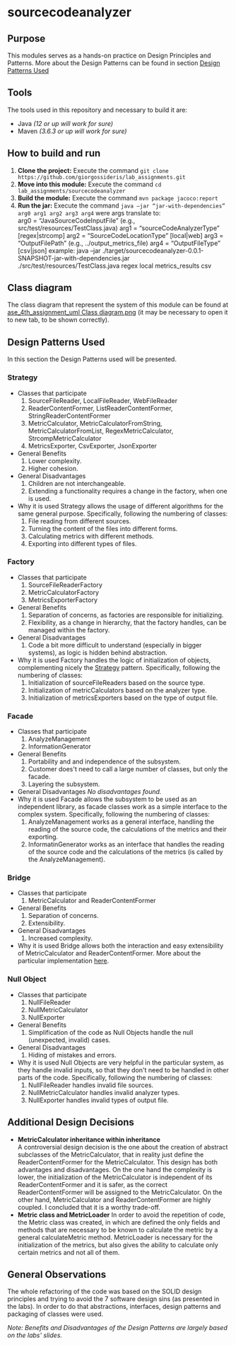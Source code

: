 # sourcecodeanalyzer

## Purpose
This modules serves as a hands-on practice on Design Principles and Patterns. More about the Design Patterns can be found in section [Design Patterns Used](#design-patterns)

## Tools
The tools used in this repository and necessary to build it are:
* Java *(12 or up will work for sure)*
* Maven *(3.6.3 or up will work for sure)*

## How to build and run
1. **Clone the project:** Execute the command `git clone https://github.com/giorgossideris/lab_assignments.git`
2. **Move into this module:** Execute the command `cd lab_assignments/sourcecodeanalyzer`
3. **Build the module:** Execute the command `mvn package jacoco:report`
4. **Run the jar:** Execute the command `java –jar “jar-with-dependencies” arg0 arg1 arg2 arg3 arg4` were args translate to: 	
	arg0 = “JavaSourceCodeInputFile” (e.g., src/test/resources/TestClass.java)
	arg1 = “sourceCodeAnalyzerType” [regex|strcomp]
	arg2 = “SourceCodeLocationType” [local|web]
	arg3 = “OutputFilePath” (e.g., ../output_metrics_file)
	arg4 = “OutputFileType” [csv|json]
   	example: 
	java –jar ./target/sourcecodeanalyzer-0.0.1-SNAPSHOT-jar-with-dependencies.jar ./src/test/resources/TestClass.java regex local metrics_results csv

## Class diagram
The class diagram that represent the system of this module can be found at [ase_4th_assignment_uml Class diagram.png](https://github.com/giorgossideris/lab_assignments/blob/development/sourcecodeanalyzer/ase_4th_assignment_uml%20Class%20diagram.png) (it may be necessary to open it to new tab, to be shown correctly).

## <a name="design-patterns"></a>Design Patterns Used
In this section the Design Patterns used will be presented.

### <a name="strategy"></a>Strategy
  - Classes that participate
    1. SourceFileReader, LocalFileReader, WebFileReader
    2. ReaderContentFormer, ListReaderContentFormer, StringReaderContentFormer
    3. MetricCalculator, MetricCalculatorFromString, MetricCalculatorFromList, RegexMetricCalculator, StrcompMetricCalculator
    4. MetricsExporter, CsvExporter, JsonExporter
  - General Benefits
    1. Lower complexity.
    2. Higher cohesion.
  - General Disadvantages
    1. Children are not interchangeable.
    2. Extending a functionality requires a change in the factory, when one is used.
  - Why it is used
    Strategy allows the usage of different algorithms for the same general purpose. Specifically, following the numbering of classes:
    1. File reading from different sources.
    2. Turning the content of the files into different forms.
    3. Calculating metrics with different methods.
    4. Exporting into different types of files.

### Factory
  - Classes that participate
    1. SourceFileReaderFactory
    2. MetricCalculatorFactory
    3. MetricsExporterFactory
  - General Benefits
    1. Separation of concerns, as factories are responsible for initializing.
    2. Flexibility, as a change in hierarchy, that the factory handles, can be managed within the factory.
  - General Disadvantages
    1. Code a bit more difficult to understand (especially in bigger systems), as logic is hidden behind abstraction.
  - Why it is used
    Factory handles the logic of initialization of objects, complementing nicely the [Strategy](#strategy) pattern. Specifically, following the numbering of classes:
    1. Initialization of sourceFileReaders based on the source type.
    2. Initialization of metricCalculators based on the analyzer type.
    3. Initialization of metricsExporters based on the type of output file.

### Facade
  - Classes that participate
    1. AnalyzeManagement
    2. InformationGenerator
  - General Benefits
    1. Portability and and independence of the subsystem.
    2. Customer does't need to call a large number of classes, but only the facade.
    3. Layering the subsystem.
  - General Disadvantages
    *No disadvantages found.*
  - Why it is used
    Facade allows the subsystem to be used as an independent library, as facade classes work as a simple interface to the complex system. 
    Specifically, following the numbering of classes:
    1. AnalyzeManagement works as a general interface, handling the reading of the source code, the calculations of the metrics and their exporting.
    2. InformatinGenerator works as an interface that handles the reading of the source code and the calculations of the metrics (is called by the AnalyzeManagement).

### Bridge
  - Classes that participate
    1. MetricCalculator and ReaderContentFormer
  - General Benefits
    1. Separation of concerns.
    2. Extensibility.
  - General Disadvantages
    1. Increased complexity.
  - Why it is used
    Bridge allows both the interaction and easy extensibility of MetricCalculator and ReaderContentFormer. More about the particular implementation [here](#metriccalculator-inheritance).

###  Null Object
  - Classes that participate
    1. NullFileReader
    2. NullMetricCalculator
    3. NullExporter
  - General Benefits
    1. Simplification of the code as Null Objects handle the null (unexpected, invalid) cases.
  - General Disadvantages
    1. Hiding of mistakes and errors.
  - Why it is used
    Null Objects are very helpful in the particular system, as they handle invalid inputs, so that they don't need to be handled in other parts of the code.
    Specifically, following the numbering of classes:
    1. NullFileReader handles invalid file sources.
    2. NullMetricCalculator handles invalid analyzer types.
    3. NullExporter handles invalid types of output file.

## Additional Design Decisions
  * <a name="metriccalculator-inheritance"></a>**MetricCalculator inheritance within inheritance**    
    A controversial design decision is the one about the creation of abstract subclasses of the MetricCalculator, that in reality just define
    the ReaderContentFormer for the MetricCalculator. This design has both advantages and disadvantages. On the one hand the complexity is lower,
    the initialization of the MetricCalculator is independent of its ReaderContentFormer and it is safer, as the correct ReaderContentFormer will be 
    assigned to the MetricCalculator. On the other hand, MetricCalculator and ReaderContentFormer are highly coupled. I concluded that it is a worthy trade-off.
  * **Metric class and MetricLoader**
    In order to avoid the repetition of code, the Metric class was created, in which are defined the only fields and methods that are necessary to be known to calculate 
    the metric by a general calculateMetric method. MetricLoader is necessary for the initialization of the metrics, but also gives the ability to calculate only certain
    metrics and not all of them.
    
## General Observations
  The whole refactoring of the code was based on the SOLID design principles and trying to avoid the 7 software design sins (as presented in the labs).
  In order to do that abstractions, interfaces, design patterns and packaging of classes were used.



*Note: Benefits and Disadvantages of the Design Patterns are largely based on the labs' slides.*
    
